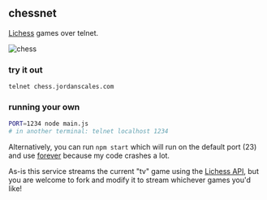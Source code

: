 ## chessnet

[Lichess](https://lichess.org) games over telnet.

![chess](https://user-images.githubusercontent.com/287268/103469453-25560f80-4d33-11eb-99ca-dbb747986afc.gif)

### try it out

```
telnet chess.jordanscales.com
```

### running your own

```sh
PORT=1234 node main.js
# in another terminal: telnet localhost 1234
```

Alternatively, you can run `npm start` which will run on the default port (23) and use [forever](https://www.npmjs.com/package/forever) because my code crashes a lot.

As-is this service streams the current "tv" game using the [Lichess API](https://lichess.org/api#operation/tvFeed), but you are welcome to fork and modify it to stream whichever games you'd like!
